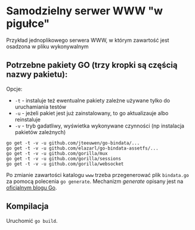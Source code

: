 # Samodzielny serwer WWW "w pigułce"

Przykład jednoplikowego serwera WWW, w którym zawartość jest osadzona w pliku wykonywalnym

## Potrzebne pakiety GO (trzy kropki **są** częścią nazwy pakietu):

Opcje:
* `-t` - instaluje też ewentualne pakiety zależne używane tylko do uruchamiania testów
* `-u` - jeżeli pakiet jest już zainstalowany, to go aktualizauje albo reinstaluje
* `-v` - tryb gadatliwy, wyświetka wykonywane czynności (np instalacja pakietów zależnych)

```
go get -t -v -u github.com/jteeuwen/go-bindata/...
go get -t -v -u github.com/elazarl/go-bindata-assetfs/...
go get -t -v -u github.com/gorilla/mux
go get -t -v -u github.com/gorilla/sessions
go get -t -v -u github.com/gorilla/websocket
```

Po zmianie zawartości katalogu `www` trzeba przegenerować plik `bindata.go` za pomocą polecenia `go generate`. Mechanizm *generate* opisany jest na [oficjalnym blogu Go](https://blog.golang.org/generate).

## Kompilacja

Uruchomić `go build`.
